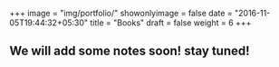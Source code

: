 +++
image = "img/portfolio/"
showonlyimage = false
date = "2016-11-05T19:44:32+05:30"
title = "Books"
draft = false
weight = 6
+++


## We will add some notes soon! stay tuned!
  

